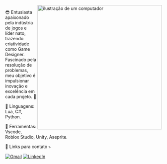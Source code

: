 <img src="https://cdn.leonardo.ai/users/6471d123-41f0-47a8-94d6-ef13b933be63/generations/9fc11eb5-8b75-456a-b782-91808f1c06b0/Default_Gamedev_wallpaper_image_including_only_1_big_playstati_3.jpg" alt="ilustração de um computador" min-width="400px" max-width="400px" width="400px" align="right">

<p align="left"> 
  😎 Entusiasta apaixonado pela indústria de jogos e líder nato, trazendo criatividade como Game Designer. Fascinado pela resolução de problemas, meu objetivo é impulsionar inovação e excelência em cada projeto. 🚀
</p>

<p align="left">
  🔱 Linguagens: Lua, C#, Python.
</p>

<p align="left">
  💼 Ferramentas: Vscode, Roblox Studio, Unity, Aseprite.
</p>

<p align="left">
  💌 Links para contato ⤵️
</p>

<p align="left">
  <a href="contato.jhon.j@gmail.com" title="Gmail">
  <img src="https://img.shields.io/badge/-Gmail-FF0000?style=flat-square&labelColor=FF0000&logo=gmail&logoColor=white&link=LINK-DO-SEU-GMAIL" alt="Gmail"/></a>
  <a href="https://www.linkedin.com/in/jhonatan-erik/" title="LinkedIn">
  <img src="https://img.shields.io/badge/-Linkedin-0e76a8?style=flat-square&logo=Linkedin&logoColor=white&link=LINK-DO-SEU-LINKEDIN" alt="LinkedIn"/></a>
</p>
